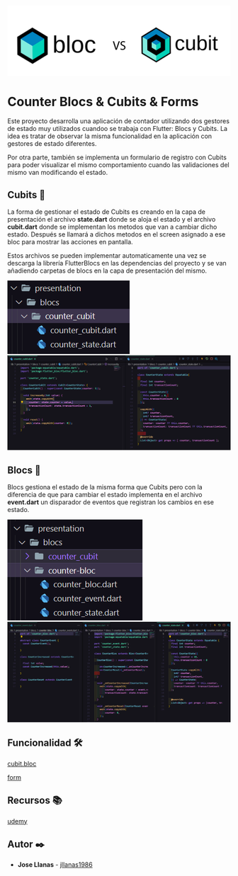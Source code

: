![logo](./assets/logo.png)
# Counter Blocs & Cubits & Forms 

Este proyecto desarrolla una aplicación de contador utilizando dos gestores de estado muy utilizados cuandoo se trabaja con Flutter: Blocs y Cubits. La idea es tratar de observar la misma funcionalidad en la aplicación con gestores de estado diferentes.

Por otra parte, también se implementa un formulario de registro con Cubits para poder visualizar el mismo comportamiento cuando las validaciones del mismo van modificando el estado.

## Cubits 📂

La forma de gestionar el estado de Cubits es creando en la capa de presentación el archivo **state.dart** donde se aloja el estado y el archivo **cubit.dart** donde se implementan los metodos que van a cambiar dicho estado. Después se llamará a dichos metodos en el screen asignado a ese bloc para mostrar las acciones en pantalla.

Estos archivos se pueden implementar automaticamente una vez se descarga la librería FlutterBlocs en las dependencias del proyecto y se van añadiendo carpetas de blocs en la capa de presentación del mismo.

![logo](./assets/cubit.png)
![logo](./assets/cubits%20files.png)

## Blocs 📂

Blocs gestiona el estado de la misma forma que Cubits pero con la diferencia de que para cambiar el estado implementa en el archivo **event.dart** un disparador de eventos que registran los cambios en ese estado.

![logo](./assets/blocs.png)
![logo](./assets/blocs%20files.png)

## Funcionalidad 🛠️
[cubit.bloc](https://github.com/jllanas1986/Flutter-Blocs-Cubits-Forms-app/assets/122029674/8a284e28-95c7-4e3a-931e-f8307ef048d4)

[form](https://github.com/jllanas1986/Flutter-Blocs-Cubits-Forms-app/assets/122029674/4500ab4b-d56d-4434-8bbd-0f7daf2d4e75)


## Recursos 📚

[udemy](https://www.udemy.com/)


## Autor ✒️

- **Jose Llanas** - [jllanas1986](https://github.com/jllanas1986)










